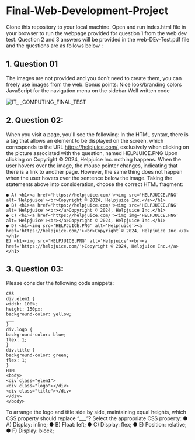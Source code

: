 # Final-Web-Development-Project

Clone this repository to your local machine. Open and run index.html file in your browser to run
the webpage provided for question 1 from the web dev test. Question 2 and 3 answers will be 
provided in the web-DEv-Test.pdf file and the questions are as follows below :

## 1. Question 01
The images are not provided and you don’t need to create them, you can freely use images
from the web.
Bonus points:
Nice look/branding colors
JavaScript for the navigation menu on the sidebar
Well written code

![IT_ _COMPUTING_FINAL_TEST](https://github.com/Levy008/Final-Web-Project/assets/155071111/52c7fa4d-3b40-49d6-827e-b081e35dea08)


## 2. Question 02:
When you visit a page, you'll see the following:
In the HTML syntax, there is a tag that allows an element to be displayed on the screen, which
corresponds to the URL https://helpjuice.com/, exclusively when clicking on the picture
associated with the question, named HELPJUICE.PNG
Upon clicking on Copyright © 2024, Helpjuice Inc. nothing happens.
When the user hovers over the image, the mouse pointer changes, indicating that there is a link
to another page. However, the same thing does not happen when the user hovers over the
sentence below the image.
Taking the statements above into consideration, choose the correct HTML fragment:
```
● A) <h1><a href='https://helpjuice.com/'><img src='HELPJUICE.PNG'
alt='Helpjuice'><br>Copyright © 2024, Helpjuice Inc.</a></h1>
● B) <h1><a href='https://helpjuice.com/'><img src='HELPJUICE.PNG'
alt='Helpjuice'><br></a>Copyright © 2024, Helpjuice Inc.</h1>
● C) <h1><a href='https://helpjuice.com/'><img img='HELPJUICE.PNG'
alt='Helpjuice'><br></a>Copyright © 2024, Helpjuice Inc.</h1>
● D) <h1><img src='HELPJUICE.PNG' alt='Helpjuice'><a
href='https://helpjuice.com/'><br>Copyright © 2024, Helpjuice Inc.</a></h1>
E) <h1><img src='HELPJUICE.PNG' alt='Helpjuice'><br><a
href='https://helpjuice.com/'>Copyright © 2024, Helpjuice Inc.</a></h1>
```


## 3. Question 03:
Please consider the following code snippets:
```
CSS
div.elem1 {
width: 100%;
height: 150px;
background-color: yellow;
___
}
div.logo {
background-color: blue;
flex: 1;
}
div.title {
background-color: green;
flex: 1;
}
HTML
<body>
<div class="elem1">
<div class="logo"></div>
<div class="title"></div>
</div>
</body>
```
To arrange the logo and title side by side, maintaining equal heights, which CSS property should
replace “___”?
Select the appropriate CSS property:
● A) Display: inline;
● B) Float: left;
● C) Display: flex;
● E) Position: relative;
● F) Display: block;
